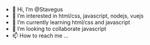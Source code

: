 - 👋 Hi, I’m @Stavegus
- 👀 I’m interested in html/css, javascript, nodejs, vuejs
- 🌱 I’m currently learning html/css and javascript
- 💞️ I’m looking to collaborate javascript
- 📫 How to reach me ...

<!---
Stavegus/Stavegus is a ✨ special ✨ repository because its `README.md` (this file) appears on your GitHub profile.
You can click the Preview link to take a look at your changes.
--->
